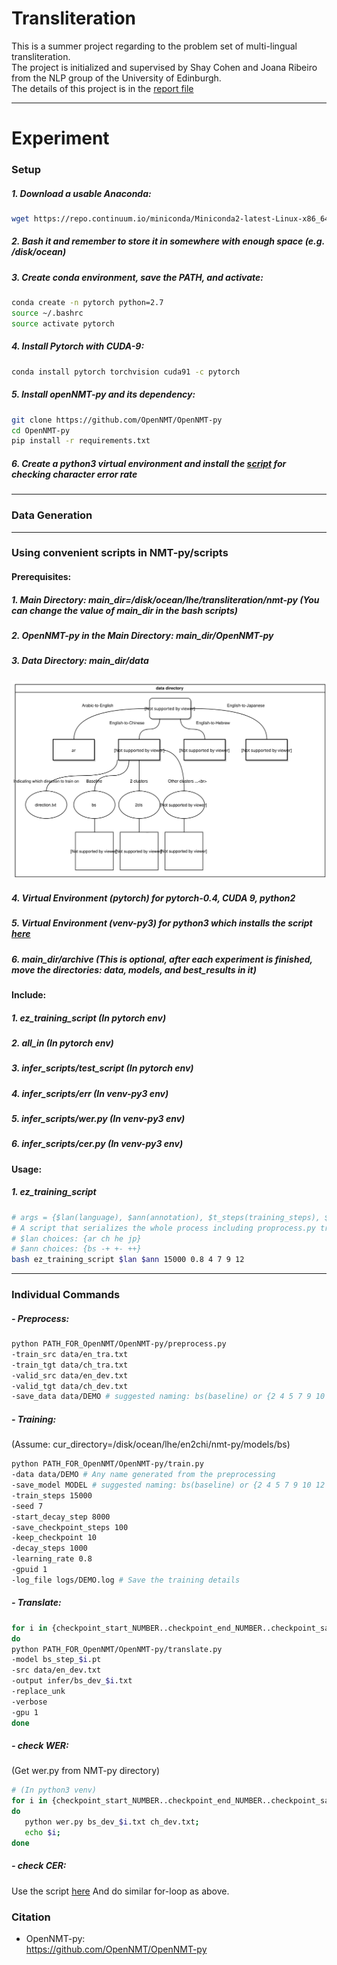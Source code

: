 # Transliteration
This is a summer project regarding to the problem set of multi-lingual transliteration. <br />
The project is initialized and supervised by Shay Cohen and Joana Ribeiro from the NLP group of the University of Edinburgh.<br />
The details of this project is in the 
[report file](https://docs.google.com/document/d/1XQTABQMb8yKXFJmztmp0CIdFN2FmdXLmDAEXUzzUbMI/edit?usp=sharing)<br />

---

# Experiment 

### Setup

##### 1. Download a usable Anaconda:

```bash
wget https://repo.continuum.io/miniconda/Miniconda2-latest-Linux-x86_64.sh
```

##### 2. Bash it and remember to store it in somewhere with enough space (e.g. /disk/ocean)

##### 3. Create conda environment, save the PATH, and activate:

```bash
conda create -n pytorch python=2.7
source ~/.bashrc
source activate pytorch
```

##### 4. Install Pytorch with CUDA-9:

```bash
conda install pytorch torchvision cuda91 -c pytorch
```

##### 5. Install openNMT-py and its dependency:

```bash
git clone https://github.com/OpenNMT/OpenNMT-py
cd OpenNMT-py
pip install -r requirements.txt
```
##### 6. Create a python3 virtual environment and install the [script](https://github.com/belambert/asr-evaluation) for checking character error rate
---
### Data Generation

---
### Using convenient scripts in NMT-py/scripts
#### Prerequisites: 
##### 1. Main Directory: main_dir=/disk/ocean/lhe/transliteration/nmt-py (You can change the value of main_dir in the bash scripts) <br />
##### 2. OpenNMT-py in the Main Directory: main_dir/OpenNMT-py <br />
##### 3. Data Directory: main_dir/data <br />
![Alt text](data.svg)
##### 4. Virtual Environment (pytorch) for pytorch-0.4, CUDA 9, python2 <br />
##### 5. Virtual Environment (venv-py3) for python3 which installs the script [here](https://github.com/belambert/asr-evaluation)<br />
##### 6. main_dir/archive (This is optional, after each experiment is finished, move the directories: data, models, and best_results in it)

#### Include:
##### 1. ez_training_script (In pytorch env)
##### 2. all_in (In pytorch env)
##### 3. infer_scripts/test_script (In pytorch env)
##### 4. infer_scripts/err (In venv-py3 env)
##### 5. infer_scripts/wer.py (In venv-py3 env)
##### 6. infer_scripts/cer.py (In venv-py3 env)

#### Usage:
##### 1. ez_training_script 
```bash
# args = {$lan(language), $ann(annotation), $t_steps(training_steps), $lr(learning_rate), clusters...}
# A script that serializes the whole process including proprocess.py train.py and translate.py for a single annotation of one language 
# $lan choices: {ar ch he jp} 
# $ann choices: {bs -+ +- ++}
bash ez_training_script $lan $ann 15000 0.8 4 7 9 12
```
---
### Individual Commands

##### - Preprocess:

```bash
python PATH_FOR_OpenNMT/OpenNMT-py/preprocess.py
-train_src data/en_tra.txt
-train_tgt data/ch_tra.txt
-valid_src data/en_dev.txt
-valid_tgt data/ch_dev.txt
-save_data data/DEMO # suggested naming: bs(baseline) or {2 4 5 7 9 10 12 15}(cluster number)
```

##### - Training:
(Assume: cur_directory=/disk/ocean/lhe/en2chi/nmt-py/models/bs)

```bash
python PATH_FOR_OpenNMT/OpenNMT-py/train.py
-data data/DEMO # Any name generated from the preprocessing
-save_model MODEL # suggested naming: bs(baseline) or {2 4 5 7 9 10 12 15}(cluster number)
-train_steps 15000 
-seed 7
-start_decay_step 8000
-save_checkpoint_steps 100
-keep_checkpoint 10
-decay_steps 1000
-learning_rate 0.8
-gpuid 1
-log_file logs/DEMO.log # Save the training details
```

##### - Translate:

```bash
for i in {checkpoint_start_NUMBER..checkpoint_end_NUMBER..checkpoint_save_STEPS}
do
python PATH_FOR_OpenNMT/OpenNMT-py/translate.py
-model bs_step_$i.pt
-src data/en_dev.txt
-output infer/bs_dev_$i.txt
-replace_unk
-verbose
-gpu 1
done
```
##### - check WER: 
(Get wer.py from NMT-py directory)
```bash
# (In python3 venv)
for i in {checkpoint_start_NUMBER..checkpoint_end_NUMBER..checkpoint_save_STEPS}; 
do 
   python wer.py bs_dev_$i.txt ch_dev.txt; 
   echo $i; 
done
```
##### - check CER:
Use the script [here](https://github.com/belambert/asr-evaluation)
And do similar for-loop as above.

### Citation
- OpenNMT-py:<br />
   https://github.com/OpenNMT/OpenNMT-py
